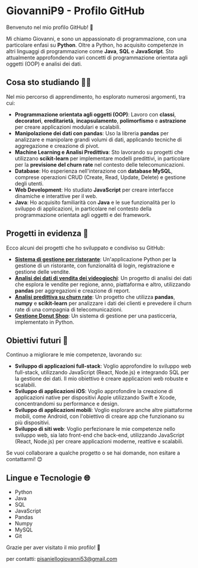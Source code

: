 # GiovanniP9 - Profilo GitHub

Benvenuto nel mio profilo GitHub! 🎉

Mi chiamo Giovanni, e sono un appassionato di programmazione, con una particolare enfasi su **Python**. Oltre a Python, ho acquisito competenze in altri linguaggi di programmazione come **Java**, **SQL** e **JavaScript**. Sto attualmente approfondendo vari concetti di programmazione orientata agli oggetti (OOP) e analisi dei dati.

## Cosa sto studiando 🧑‍💻

Nel mio percorso di apprendimento, ho esplorato numerosi argomenti, tra cui:

- **Programmazione orientata agli oggetti (OOP)**: Lavoro con **classi**, **decoratori**, **ereditarietà**, **incapsulamento**, **polimorfismo** e **astrazione** per creare applicazioni modulari e scalabili.
- **Manipolazione dei dati con pandas**: Uso la libreria **pandas** per analizzare e manipolare grandi volumi di dati, applicando tecniche di aggregazione e creazione di pivot.
- **Machine Learning e Analisi Predittiva**: Sto lavorando su progetti che utilizzano **scikit-learn** per implementare modelli predittivi, in particolare per la **previsione del churn rate** nel contesto delle telecomunicazioni.
- **Database**: Ho esperienza nell'interazione con **database MySQL**, comprese operazioni CRUD (Create, Read, Update, Delete) e gestione degli utenti.
- **Web Development**: Ho studiato **JavaScript** per creare interfacce dinamiche e interattive per il web.
- **Java**: Ho acquisito familiarità con **Java** e le sue funzionalità per lo sviluppo di applicazioni, in particolare nel contesto della programmazione orientata agli oggetti e dei framework.

## Progetti in evidenza 🚀

Ecco alcuni dei progetti che ho sviluppato e condiviso su GitHub:

- **[Sistema di gestione per ristorante](https://github.com/GiovanniP9/Eser_Ristorante_Repository)**: Un'applicazione Python per la gestione di un ristorante, con funzionalità di login, registrazione e gestione delle vendite.
- **[Analisi dei dati di vendita dei videogiochi](https://github.com/GiovanniP9/Analisi_Vendite_Videogiochi)**: Un progetto di analisi dei dati che esplora le vendite per regione, anno, piattaforma e altro, utilizzando **pandas** per aggregazioni e creazione di report.
- **[Analisi predittiva su churn rate](https://github.com/GiovanniP9/Churn_Prediction_Telecom)**: Un progetto che utilizza **pandas**, **numpy** e **scikit-learn** per analizzare i dati dei clienti e prevedere il churn rate di una compagnia di telecomunicazioni.
- **[Gestione Donut Shop](https://github.com/GiovanniP9/Donut-Shop-Manager---Gestionale-Python)**: Un sistema di gestione per una pasticceria, implementato in Python.

## Obiettivi futuri 🎯

Continuo a migliorare le mie competenze, lavorando su:

- **Sviluppo di applicazioni full-stack**: Voglio approfondire lo sviluppo web full-stack, utilizzando JavaScript (React, Node.js) e integrando SQL per la gestione dei dati. Il mio obiettivo è creare applicazioni web robuste e scalabili.
- **Sviluppo di applicazioni iOS**: Voglio approfondire la creazione di applicazioni native per dispositivi Apple utilizzando Swift e Xcode, concentrandomi su performance e design.
- **Sviluppo di applicazioni mobili**: Voglio esplorare anche altre piattaforme mobili, come Android, con l'obiettivo di creare app che funzionano su più dispositivi.
- **Sviluppo di siti web**: Voglio perfezionare le mie competenze nello sviluppo web, sia lato front-end che back-end, utilizzando JavaScript (React, Node.js) per creare applicazioni moderne, reattive e scalabili.
  

Se vuoi collaborare a qualche progetto o se hai domande, non esitare a contattarmi! 😊

## Lingue e Tecnologie 🌐

- Python
- Java
- SQL
- JavaScript
- Pandas
- Numpy
- MySQL
- Git

Grazie per aver visitato il mio profilo! 👋

per contatti: pisaniellogiovanni53@gmail.com

<!--
**GiovanniP9/GiovanniP9** is a ✨ _special_ ✨ repository because its `README.md` (this file) appears on your GitHub profile.

Here are some ideas to get you started:

- 🔭 I’m currently working on ...
- 🌱 I’m currently learning ...
- 👯 I’m looking to collaborate on ...
- 🤔 I’m looking for help with ...
- 💬 Ask me about ...
- 📫 How to reach me: ...
- 😄 Pronouns: ...
- ⚡ Fun fact: ...
-->
